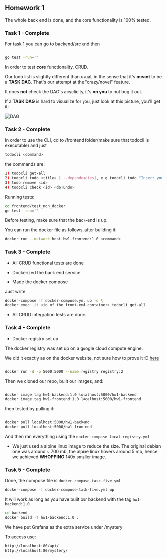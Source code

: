 ## Homework 1

The whole back end is done, and the core functionality is 100% tested.

### Task 1 - Complete

For task 1 you can go to backend/src and then 

``` sh

go test -run=''

```

In order to test **core** functionality, CRUD.

Our todo list is slightly different than usual, in the sense that it's __meant__ to be a **TASK DAG**. That's our attempt at the "crazy/novel" feature.

It does **not** check the DAG's acyclicity, it's **on you** to not bug it out.

If a **TASK DAG** is hard to visualize for you, just look at this picture, you'll get it:

![DAG](https://i.stack.imgur.com/e0NQk.png)

### Task 2 - Complete

In order to use the CLI, cd to /frontend folder(make sure that todocli is executable) and just 

``` sh
todocli <command>
```

the commands are:

``` sh
1) todocli get-all
2) todocli todo <title> [...dependencies], e.g todocli todo "Insert your task here!" 1 2 3
3) todo remove <id> 
4) todocli check <id> <do|undo>
```

Running tests:

``` sh
cd frontend/test_non_docker
go test -run=''
```

Before testing, make sure that the back-end is up.

You can run the docker file as follows, after building it:

``` sh
docker run --network host hw1-frontend:1.0 <command>
```


### Task 3 - Complete

* All CRUD functional tests are done

* Dockerized the back end service

* Made the docker compose

Just write

``` sh
docker-compose -f docker-compose.yml up -d \
docker exec -it <id of the front-end container> todocli get-all
```

* All CRUD integration tests are done.

### Task 4 - Complete

* Docker registry set up

The docker registry was set up on a google cloud compute engine.

We did it exactly as on the docker website, not sure how to prove it :D [here](https://docs.docker.com/registry/)

```sh

docker run -d -p 5000:5000 --name registry registry:2

```

Then we cloned our repo, built our images, and:

```sh

docker image tag hw1-backend:1.0 localhost:5000/hw1-backend
docker image tag hw1-frontend:1.0 localhost:5000/hw1-frontend

```

then tested by pulling it:

```sh

docker pull localhost:5000/hw1-backend
docker pull localhost:5000/hw1-frontend

```

And then ran everything using the `docker-compose-local-registry.yml`

* We just used a alpine linux image to reduce the size. The original debian one was around ~ 700 mb, the alpine linux hovers around 5 mb, hence we achieved **WHOPPING** 140x smaller image.

### Task 5 - Complete

Done, the compose file is `docker-compose-task-five.yml`

```sh
docker-compose -f docker-compose-task-five.yml up
```

It will work as long as you have built our backend with the tag `hw1-backend:1.0`

```sh
cd backend
docker build -t hw1-backend:1.0 .
```

We have put Grafana as the extra service under /mystery

To access use:

```sh
http://localhost:80/api/
http://localhost:80/mystery/
```
